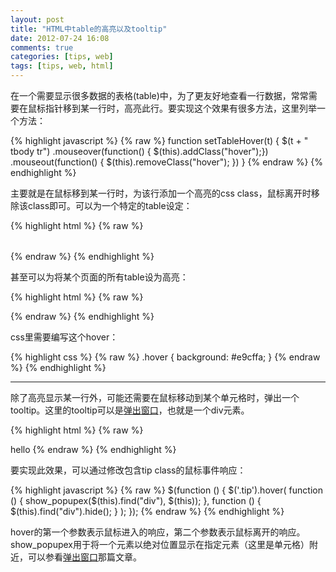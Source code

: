 ```yaml
---
layout: post
title: "HTML中table的高亮以及tooltip"
date: 2012-07-24 16:08
comments: true
categories: [tips, web]
tags: [tips, web, html]
---
```


在一个需要显示很多数据的表格(table)中，为了更友好地查看一行数据，常常需要在鼠标指针移到某一行时，高亮此行。要实现这个效果有很多方法，这里列举一个方法：

{% highlight javascript %}
{% raw %}
function setTableHover(t) {
  $(t + " tbody tr")
      .mouseover(function() { $(this).addClass("hover");})
      .mouseout(function() { $(this).removeClass("hover"); })
}
{% endraw %}
{% endhighlight %}

主要就是在鼠标移到某一行时，为该行添加一个高亮的css class，鼠标离开时移除该class即可。可以为一个特定的table设定：

<!-- more -->
{% highlight html %}
{% raw %}
<table id="test">
</table>
<script>
    setTableHover('#test')
</script>
{% endraw %}
{% endhighlight %}

甚至可以为将某个页面的所有table设为高亮：

{% highlight html %}
{% raw %}
<script>
    setTableHover('table')
</script>
{% endraw %}
{% endhighlight %}

css里需要编写这个hover：

{% highlight css %}
{% raw %}
.hover {
  background: #e9cffa;
}
{% endraw %}
{% endhighlight %}

<hr/>

除了高亮显示某一行外，可能还需要在鼠标移动到某个单元格时，弹出一个tooltip。这里的tooltip可以是[弹出窗口](http://codemacro.com/2012/07/19/popup-window-in-html/)，也就是一个div元素。

{% highlight html %}
{% raw %}
<tr>
  <td class="tip">
    hello
    <div class='popup' style='display:none;'>this is the tip</div>
  </td>
</tr>
{% endraw %}
{% endhighlight %}

要实现此效果，可以通过修改包含tip class的鼠标事件响应：

{% highlight javascript %}
{% raw %}
$(function () {
    $('.tip').hover(
        function () {
            show_popupex($(this).find("div"), $(this));
        },
        function () {
            $(this).find("div").hide();
        }
        );
});
{% endraw %}
{% endhighlight %}

hover的第一个参数表示鼠标进入的响应，第二个参数表示鼠标离开的响应。show_popupex用于将一个元素以绝对位置显示在指定元素（这里是单元格）附近，可以参看[弹出窗口](http://codemacro.com/2012/07/19/popup-window-in-html/)那篇文章。


